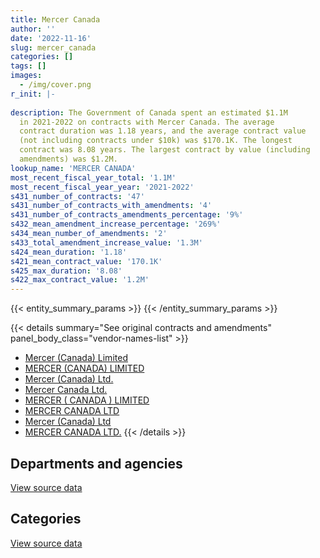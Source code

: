 ```yaml
---
title: Mercer Canada
author: ''
date: '2022-11-16'
slug: mercer_canada
categories: []
tags: []
images:
  - /img/cover.png
r_init: |-
  
description: The Government of Canada spent an estimated $1.1M
  in 2021-2022 on contracts with Mercer Canada. The average
  contract duration was 1.18 years, and the average contract value
  (not including contracts under $10k) was $170.1K. The longest
  contract was 8.08 years. The largest contract by value (including
  amendments) was $1.2M.
lookup_name: 'MERCER CANADA'
most_recent_fiscal_year_total: '1.1M'
most_recent_fiscal_year_year: '2021-2022'
s431_number_of_contracts: '47'
s431_number_of_contracts_with_amendments: '4'
s431_number_of_contracts_amendments_percentage: '9%'
s432_mean_amendment_increase_percentage: '269%'
s434_mean_number_of_amendments: '2'
s433_total_amendment_increase_value: '1.3M'
s424_mean_duration: '1.18'
s421_mean_contract_value: '170.1K'
s425_max_duration: '8.08'
s422_max_contract_value: '1.2M'
---
```


<script src="/rmarkdown-libs/htmlwidgets/htmlwidgets.js"></script>
<link href="/rmarkdown-libs/datatables-css/datatables-crosstalk.css" rel="stylesheet" />
<script src="/rmarkdown-libs/datatables-binding/datatables.js"></script>
<script src="/rmarkdown-libs/jquery/jquery-3.6.0.min.js"></script>
<link href="/rmarkdown-libs/dt-core-bootstrap/css/dataTables.bootstrap.min.css" rel="stylesheet" />
<link href="/rmarkdown-libs/dt-core-bootstrap/css/dataTables.bootstrap.extra.css" rel="stylesheet" />
<script src="/rmarkdown-libs/dt-core-bootstrap/js/jquery.dataTables.min.js"></script>
<script src="/rmarkdown-libs/dt-core-bootstrap/js/dataTables.bootstrap.min.js"></script>
<link href="/rmarkdown-libs/crosstalk/css/crosstalk.min.css" rel="stylesheet" />
<script src="/rmarkdown-libs/crosstalk/js/crosstalk.min.js"></script>
<script src="/rmarkdown-libs/htmlwidgets/htmlwidgets.js"></script>
<link href="/rmarkdown-libs/datatables-css/datatables-crosstalk.css" rel="stylesheet" />
<script src="/rmarkdown-libs/datatables-binding/datatables.js"></script>
<script src="/rmarkdown-libs/jquery/jquery-3.6.0.min.js"></script>
<link href="/rmarkdown-libs/dt-core-bootstrap/css/dataTables.bootstrap.min.css" rel="stylesheet" />
<link href="/rmarkdown-libs/dt-core-bootstrap/css/dataTables.bootstrap.extra.css" rel="stylesheet" />
<script src="/rmarkdown-libs/dt-core-bootstrap/js/jquery.dataTables.min.js"></script>
<script src="/rmarkdown-libs/dt-core-bootstrap/js/dataTables.bootstrap.min.js"></script>
<link href="/rmarkdown-libs/crosstalk/css/crosstalk.min.css" rel="stylesheet" />
<script src="/rmarkdown-libs/crosstalk/js/crosstalk.min.js"></script>

{{< entity_summary_params >}}
{{< /entity_summary_params >}}

{{< details summary="See original contracts and amendments" panel_body_class="vendor-names-list" >}}
- [Mercer (Canada) Limited](https://search.open.canada.ca/en/ct/?sort=contract_value_f%20desc&page=1&search_text=%22Mercer%20%28Canada%29%20Limited%22)
- [MERCER (CANADA) LIMITED](https://search.open.canada.ca/en/ct/?sort=contract_value_f%20desc&page=1&search_text=%22MERCER%20%28CANADA%29%20LIMITED%22)
- [Mercer (Canada) Ltd.](https://search.open.canada.ca/en/ct/?sort=contract_value_f%20desc&page=1&search_text=%22Mercer%20%28Canada%29%20Ltd.%22)
- [Mercer Canada Ltd.](https://search.open.canada.ca/en/ct/?sort=contract_value_f%20desc&page=1&search_text=%22Mercer%20Canada%20Ltd.%22)
- [MERCER ( CANADA ) LIMITED](https://search.open.canada.ca/en/ct/?sort=contract_value_f%20desc&page=1&search_text=%22MERCER%20%28%20CANADA%20%29%20LIMITED%22)
- [MERCER CANADA LTD](https://search.open.canada.ca/en/ct/?sort=contract_value_f%20desc&page=1&search_text=%22MERCER%20CANADA%20LTD%22)
- [Mercer (Canada) Ltd](https://search.open.canada.ca/en/ct/?sort=contract_value_f%20desc&page=1&search_text=%22Mercer%20%28Canada%29%20Ltd%22)
- [MERCER CANADA LTD.](https://search.open.canada.ca/en/ct/?sort=contract_value_f%20desc&page=1&search_text=%22MERCER%20CANADA%20LTD.%22)
{{< /details >}}

## Departments and agencies

<div id="htmlwidget-1" style="width:100%;height:auto;" class="datatables html-widget"></div>
<script type="application/json" data-for="htmlwidget-1">{"x":{"style":"bootstrap","filter":"none","vertical":false,"data":[["<a href=\"/departments/cas-satj/\">Courts Administration Service<\/a>","<a href=\"/departments/chrc-ccdp/\">Canadian Human Rights Commission<\/a>","<a href=\"/departments/dfatd-maecd/\">Global Affairs Canada<\/a>","<a href=\"/departments/dnd-mdn/\">National Defence<\/a>","<a href=\"/departments/fcac-acfc/\">Financial Consumer Agency of Canada<\/a>","<a href=\"/departments/nrc-cnrc/\">National Research Council Canada<\/a>","<a href=\"/departments/osfi-bsif/\">Office of the Superintendent of Financial Institutions Canada<\/a>","<a href=\"/departments/pc/\">Parks Canada<\/a>","<a href=\"/departments/pwgsc-tpsgc/\">Public Services and Procurement Canada<\/a>","<a href=\"/departments/rcmp-grc/\">Royal Canadian Mounted Police<\/a>","<a href=\"/departments/tbs-sct/\">Treasury Board of Canada Secretariat<\/a>"],[null,null,30731.14,312201.74,57120.76,3029.36,16950,null,4921.1,128184.89,502144.51],[null,null,80509.11,313057.08,86389.24,12790.64,9870.88,39900,4934.59,128536.09,274617.29],[null,null,92715.14,235220.49,null,7401.17,15664.66,null,3707.68,128184.89,240183.76],[56274,11554.28,43893.92,null,null,8418.83,4974.46,null,3968.21,198962.61,771090.97]],"container":"<table class=\"table table-striped table-hover row-border order-column display\">\n  <thead>\n    <tr>\n      <th>Department<\/th>\n      <th>2018-2019<\/th>\n      <th>2019-2020<\/th>\n      <th>2020-2021<\/th>\n      <th>2021-2022<\/th>\n    <\/tr>\n  <\/thead>\n<\/table>","options":{"order":[[4,"desc"]],"pageLength":10,"autoWidth":true,"columnDefs":[{"targets":1,"render":"function(data, type, row, meta) {\n    return type !== 'display' ? data : DTWidget.formatCurrency(data, \"$\", 2, 3, \",\", \".\", true, null);\n  }"},{"targets":2,"render":"function(data, type, row, meta) {\n    return type !== 'display' ? data : DTWidget.formatCurrency(data, \"$\", 2, 3, \",\", \".\", true, null);\n  }"},{"targets":3,"render":"function(data, type, row, meta) {\n    return type !== 'display' ? data : DTWidget.formatCurrency(data, \"$\", 2, 3, \",\", \".\", true, null);\n  }"},{"targets":4,"render":"function(data, type, row, meta) {\n    return type !== 'display' ? data : DTWidget.formatCurrency(data, \"$\", 2, 3, \",\", \".\", true, null);\n  }"},{"width":"16%","targets":[1,2,3,4]},{"className":"dt-right","targets":[1,2,3,4]}],"orderClasses":false}},"evals":["options.columnDefs.0.render","options.columnDefs.1.render","options.columnDefs.2.render","options.columnDefs.3.render"],"jsHooks":[]}</script>
<p class="text-right">
<a href="https://github.com/GoC-Spending/contracts-data/tree/main/data/out/vendors/mercer_canada/summary_by_fiscal_year_by_department.csv" class="source-data-link btn btn-link">View source data</a>
</p>

## Categories

<div id="htmlwidget-2" style="width:100%;height:auto;" class="datatables html-widget"></div>
<script type="application/json" data-for="htmlwidget-2">{"x":{"style":"bootstrap","filter":"none","vertical":false,"data":[["<a href=\"/categories/facilities_and_construction/\">Facilities and construction<\/a>","<a href=\"/categories/professional_services/\">Professional services<\/a>","<a href=\"/categories/information_technology/\">Information technology<\/a>","<a href=\"/categories/human_capital/\">Human capital<\/a>"],[128184.89,891446.37,35652.25,null],[128536.09,817134.24,4934.59,null],[128184.89,591185.22,3707.68,null],[64268.04,1029819.07,null,5050.17]],"container":"<table class=\"table table-striped table-hover row-border order-column display\">\n  <thead>\n    <tr>\n      <th>Category<\/th>\n      <th>2018-2019<\/th>\n      <th>2019-2020<\/th>\n      <th>2020-2021<\/th>\n      <th>2021-2022<\/th>\n    <\/tr>\n  <\/thead>\n<\/table>","options":{"order":[[4,"desc"]],"dom":"t","pageLength":30,"autoWidth":true,"columnDefs":[{"targets":1,"render":"function(data, type, row, meta) {\n    return type !== 'display' ? data : DTWidget.formatCurrency(data, \"$\", 2, 3, \",\", \".\", true, null);\n  }"},{"targets":2,"render":"function(data, type, row, meta) {\n    return type !== 'display' ? data : DTWidget.formatCurrency(data, \"$\", 2, 3, \",\", \".\", true, null);\n  }"},{"targets":3,"render":"function(data, type, row, meta) {\n    return type !== 'display' ? data : DTWidget.formatCurrency(data, \"$\", 2, 3, \",\", \".\", true, null);\n  }"},{"targets":4,"render":"function(data, type, row, meta) {\n    return type !== 'display' ? data : DTWidget.formatCurrency(data, \"$\", 2, 3, \",\", \".\", true, null);\n  }"},{"width":"16%","targets":[1,2,3,4]},{"className":"dt-right","targets":[1,2,3,4]}],"orderClasses":false,"lengthMenu":[10,25,30,50,100]}},"evals":["options.columnDefs.0.render","options.columnDefs.1.render","options.columnDefs.2.render","options.columnDefs.3.render"],"jsHooks":[]}</script>
<p class="text-right">
<a href="https://github.com/GoC-Spending/contracts-data/tree/main/data/out/vendors/mercer_canada/summary_by_fiscal_year_by_category.csv" class="source-data-link btn btn-link">View source data</a>
</p>

